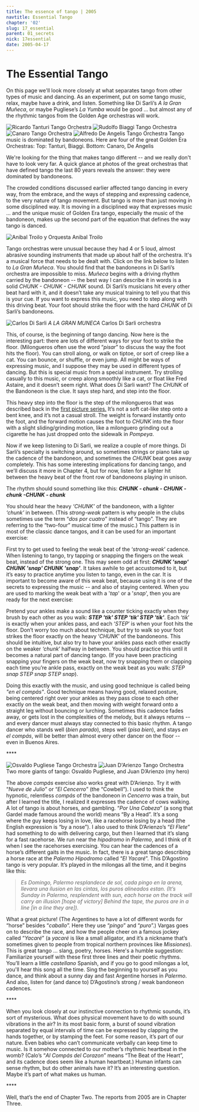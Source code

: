 ```yaml
---
title: The essence of tango | 2005
navtitle: Essential Tango
chapter: '02'
slug: 17_essential
parent: 01_secrets
nick: 17essential
date: 2005-04-17
---
```


# The Essential Tango

On this page we'll look more closely at what separates tango from other types of music and dancing.
As an experiment, put on some tango music, relax, maybe have a drink, and listen.
Something like Di Sarli’s _A la Gran Muñeca_, or maybe Pugliese’s _La Yumba_ would be good ... but almost any of the rhythmic tangos from the Golden Age orchestras will work.


![Ricardo Tanturi Tango Orchestra]({{site.res}}/2_pics/17essential/image004.jpg)
![Rudolfo Biaggi Tango Orchestra]({{site.res}}/2_pics/17essential/image002.jpg)
![Canaro Tango Orchestra]({{site.res}}/2_pics/17essential/image006.jpg)
![Alfredo De Angelis Tango Orchestra]({{site.res}}/2_pics/17essential/image008.jpg)
Tango music is dominated by bandoneons. Here are four of the great Golden Era Orchestras:
Top: Tanturi, Biaggi. Bottom: Canaro, De Angelis

We're looking for the thing that makes tango different -- and we really don't have to look very far.
A quick glance at photos of the great orchestras that have defined tango the last 80 years reveals the answer: they were dominated by bandoneons.

The crowded conditions discussed earlier affected tango dancing in every way, from the embrace, and the ways of stepping and expressing cadence, to the very nature of tango movement.
But tango is more than just moving in some disciplined way.
It is moving in a disciplined way that expresses music ... and the unique music of Golden Era tango, especially the music of the bandoneon, makes up the second part of the equation that defines the way tango is danced.

![Anibal Troilo y Orquesta]({{site.res}}/2_pics/17essential/image010.jpg)
Anibal Troilo

Tango orchestras were unusual because they had 4 or 5 loud, almost abrasive sounding instruments that made up about half of the orchestra.
It's a musical force that needs to be dealt with.
Click on the link below to listen to _La Gran Muñeca_.
You should find that the bandoneons in Di Sarli’s orchestra are impossible to miss.
_Muñeca_ begins with a driving rhythm carried by the bandoneon -- the best way I can describe it in words is a solid _CHUNK - CHUNK - CHUNK_ sound.
Di Sarli’s musicians hit every other beat hard with it, and it doesn’t take any musical training to tell you that this is your cue.
If you want to express this music, you need to step along with this driving beat.
Your foot should strike the floor with the hard _CHUNK_ of Di Sarli’s bandoneons.

![Carlos Di Sarli]({{site.res}}/2_pics/17essential/image012.jpg)
_A LA GRAN MUNECA_ Carlos Di Sarli orchestra


This, of course, is the beginning of tango dancing.
Now here is the interesting part: there are lots of different ways for your foot to strike the floor.
(Milongueros often use the word “_pisar_” to discuss the way the foot hits the floor).
You can stroll along, or walk on tiptoe, or sort of creep like a cat.
You can bounce, or shuffle, or even jump.
All might be ways of expressing music, and I suppose they may be used in different types of dancing.
But this is special music from a special instrument.
Try strolling casually to this music, or creep along smoothly like a cat, or float like Fred Astaire, and it doesn’t seem right.
What does Di Sarli want?
The _CHUNK_ of the Bandoneon is the clue.
It says step hard, and step into the floor.

This heavy step into the floor is the step of the milongueros that was described back in the [first picture series.](/02/02_elements)
It’s not a soft cat-like step onto a bent knee, and it’s not a casual stroll.
The weight is forward instantly onto the foot, and the forward motion causes the foot to _CHUNK_ into the floor with a slight sliding/grinding motion, like a milonguero grinding out a cigarette he has just dropped onto the sidewalk in _Pompeya_.

Now if we keep listening to Di Sarli, we realize a couple of more things.
Di Sarli’s specialty is switching around, so sometimes strings or piano take up the cadence of the bandoneon, and sometimes the _CHUNK_ beat goes away completely.
This has some interesting implications for dancing tango, and we'll discuss it more in Chapter 4, but for now, listen for a lighter hit between the heavy beat of the front row of bandoneons playing in unison.

The rhythm should sound something like this: _**CHUNK - chunk - CHUNK - chunk -CHUNK - chunk**_

You should hear the heavy _‘CHUNK’_ of the bandoneon, with a lighter _‘chunk’_ in between.
(This _strong-weak_ pattern is why people in the clubs sometimes use the term “_dos por cuatro_” instead of “tango”. They are referring to the “two-four” musical time of the music.)
This pattern is in most of the classic dance tangos, and it can be used for an important exercise:

First try to get used to feeling the weak beat of the ‘_strong-weak_’ cadence.
When listening to tango, try tapping or snapping the fingers on the weak beat, instead of the strong one.
This may seem odd at first: _**CHUNK 'snap' CHUNK 'snap' CHUNK 'snap'**_.
It takes awhile to get accustomed to it, but it’s easy to practice anytime you listen to tango, even in the car.
It is important to become aware of this weak beat, because using it is one of the secrets to expressing the music -- and also of staying centered.
When you are used to marking the weak beat with a '_tap_' or a '_snap_', then you are ready for the next exercise:

Pretend your ankles make a sound like a counter ticking exactly when they brush by each other as you walk: _**STEP 'tik' STEP 'tik' STEP 'tik'**_.
Each ‘_tik_’ is exactly when your ankles pass, and each ‘_STEP_’ is when your foot hits the floor.
Don’t worry too much about technique, but try to walk so your foot strikes the floor exactly on the heavy ‘_CHUNK_’ of the bandoneons.
This should be intuitive, but also try to have your ankles pass each other exactly on the weaker _‘chunk_’ halfway in between.
You should practice this until it becomes a natural part of dancing tango.
(If you have been practicing snapping your fingers on the weak beat, now try snapping them or clapping each time you’re ankle pass, exactly on the weak beat as you walk: _STEP snap STEP snap STEP snap_).

Doing this exactly with the music, and using good technique is called being _"en el compás"_.
Good technique means having good, relaxed posture, being centered right over your ankles as they pass close to each other exactly on the weak beat, and then moving with weight forward onto a straight leg without bouncing or lurching.
Sometimes this cadence fades away, or gets lost in the complexities of the melody, but it always returns -- and every dancer must always stay connected to this basic rhythm.
A tango dancer who stands well (_bien parado_), steps well (_pisa bien_), and stays _en el compás_, will be better than almost every other dancer on the floor -- even in Buenos Aires.

\*\*\*\*

![Osvaldo Pugliese Tango Orchestra]({{site.res}}/2_pics/17essential/image013.jpg)
![Juan D'Arienzo Tango Orchestra]({{site.res}}/2_pics/17essential/image015.jpg)
Two more giants of tango: Osvaldo Pugliese, and Juan D’Arienzo (my hero)

The above _compás_ exercise also works great with D’Arienzo. Try it with “_Nueve de Julio_” or “_El Cencerro_” (the “Cowbell”). I used to think the hypnotic, relentless _compás_ of the bandoneon in _Cencerro_ was a train, but after I learned the title, I realized it expresses the cadence of cows walking. A lot of tango is about horses, and gambling. “_Por Una Cabeza_” (a song that Gardel made famous around the world) means “By a Head”. It’s a song where the guy keeps losing in love, like a racehorse losing by a head (the English expression is “by a nose”). I also used to think D’Arienzo’s “_El Flete_” had something to do with delivering cargo, but then I learned that it’s slang for a fast racehorse. We run near the _hipodromo_ in _Palermo_, and I think of it when I see the racehorses exercising. You can hear the cadences of a horse’s different gaits in the music. In fact, there is a great tango describing a horse race at the _Palermo Hipodromo_ called “_El Yacaré_”. This D’Agostino tango is very popular. It’s played in the milongas all the time, and it begins like this:

> _Es Domingo, Palermo resplandece de sol,
> cada pingo en la arena, llevara una ilusion
> en las cintas, los puros alineados estan._
> _(It’s Sunday in Palermo, resplendent with sun,
> each horse on the track will carry an illusion \[hope of victory\]
> Behind the tape, the puros are in a line \[in a line they are\])._

What a great picture!
(The Argentines to have a lot of different words for “horse” besides “_caballo_”.
Here they use “_pingo_” and “_puro_”.)
Vargas goes on to describe the race, and how the people cheer on a famous jockey called “_Yacaré_”
(a _yacaré_ is like a small alligator, and it’s a nickname that’s sometimes given to people from tropical northern provinces like _Missiones_).
This is great tango ... slang, poetry, horses.
Here's a humble suggestion: Familiarize yourself with these first three lines and their poetic rhythms.
You’ll learn a little _castellano_ Spanish, and if you go to good milongas a lot, you'll hear this song all the time.
Sing the beginning to yourself as you dance, and think about a sunny day and fast Argentine horses in _Palermo_.
And also, listen for (and dance to) D’Agostino’s strong / weak bandoneon cadences.

\*\*\*\*

When you look closely at our instinctive connection to rhythmic sounds, it’s sort of mysterious. What does physical movement have to do with sound vibrations in the air? In its most basic form, a burst of sound vibration separated by equal intervals of time can be expressed by clapping the hands together, or by stamping the feet. For some reason, it’s part of our nature. Even babies who can’t communicate verbally can keep time to music. Is it somehow connected to our mother’s rhythmic heartbeat in the womb? (Calo’s “_Al Compás del Corazon_” means “The Beat of the Heart”, and its cadence does seem like a human heartbeat.) Human infants can sense rhythm, but do other animals have it? It’s an interesting question. Maybe it’s part of what makes us human.

\*\*\*\*

Well, that’s the end of Chapter Two. The reports from 2005 are in Chapter Three.
